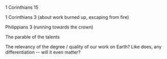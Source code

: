
1 Corinthians 15

1 Corinthians 3 (about work burned up, escaping from fire)

Philippians 3 (running towards the crown)

The parable of the talents

The relevancy of the degree / quality of our work on Earth?
	Like does, any differentiation -- will it even matter?
